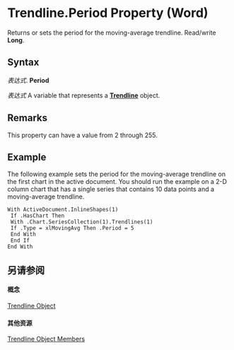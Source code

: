 
# Trendline.Period Property (Word)

Returns or sets the period for the moving-average trendline. Read/write  **Long**.


## Syntax

 _表达式_. **Period**

 _表达式_ A variable that represents a **[Trendline](1cfe897f-26ad-a838-ed9b-f3fd945ff7ea.md)** object.


## Remarks

This property can have a value from 2 through 255. 


## Example

The following example sets the period for the moving-average trendline on the first chart in the active document. You should run the example on a 2-D column chart that has a single series that contains 10 data points and a moving-average trendline.


```
With ActiveDocument.InlineShapes(1) 
 If .HasChart Then 
 With .Chart.SeriesCollection(1).Trendlines(1) 
 If .Type = xlMovingAvg Then .Period = 5 
 End With 
 End If 
End With
```


## 另请参阅


#### 概念


[Trendline Object](1cfe897f-26ad-a838-ed9b-f3fd945ff7ea.md)
#### 其他资源


[Trendline Object Members](http://msdn.microsoft.com/library/02d1ce95-ff74-859a-70b2-cd914c334083%28Office.15%29.aspx)